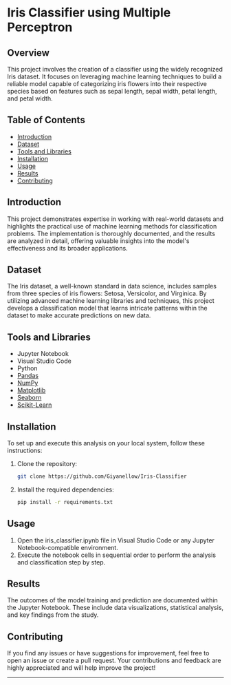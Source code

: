 # Iris Classifier using Multiple Perceptron

## Overview

This project involves the creation of a classifier using the widely recognized Iris dataset. It focuses on leveraging machine learning techniques to build a reliable model capable of categorizing iris flowers into their respective species based on features such as sepal length, sepal width, petal length, and petal width.

## Table of Contents

- [Introduction](#introduction)
- [Dataset](#dataset)
- [Tools and Libraries](#tools-and-libraries)
- [Installation](#installation)
- [Usage](#usage)
- [Results](#results)
- [Contributing](#contributing)

## Introduction

This project demonstrates expertise in working with real-world datasets and highlights the practical use of machine learning methods for classification problems. The implementation is thoroughly documented, and the results are analyzed in detail, offering valuable insights into the model's effectiveness and its broader applications.

## Dataset

The Iris dataset, a well-known standard in data science, includes samples from three species of iris flowers: Setosa, Versicolor, and Virginica. By utilizing advanced machine learning libraries and techniques, this project develops a classification model that learns intricate patterns within the dataset to make accurate predictions on new data.

## Tools and Libraries

- Jupyter Notebook  
- Visual Studio Code  
- Python  
- [Pandas](https://pandas.pydata.org/)  
- [NumPy](https://numpy.org/)  
- [Matplotlib](https://matplotlib.org/)  
- [Seaborn](https://seaborn.pydata.org)  
- [Scikit-Learn](https://scikit-learn.org)

## Installation

To set up and execute this analysis on your local system, follow these instructions:

1. Clone the repository:

   ```bash
   git clone https://github.com/Giyanellow/Iris-Classifier


2. Install the required dependencies:

   ```bash
   pip install -r requirements.txt
   ```

## Usage

1. Open the iris_classifier.ipynb file in Visual Studio Code or any Jupyter Notebook-compatible environment.
2. Execute the notebook cells in sequential order to perform the analysis and classification step by step.

## Results

The outcomes of the model training and prediction are documented within the Jupyter Notebook. These include data visualizations, statistical analysis, and key findings from the study.

## Contributing

If you find any issues or have suggestions for improvement, feel free to open an issue or create a pull request. Your contributions and feedback are highly appreciated and will help improve the project!

---